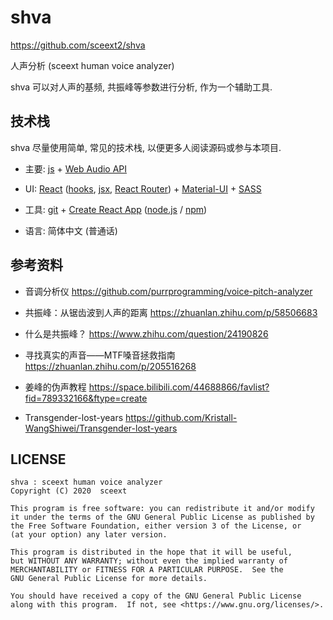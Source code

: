 <!-- shva/README.md -->
<!-- lang: zh_CN -->

# shva
<https://github.com/sceext2/shva>

人声分析 (sceext human voice analyzer)

shva 可以对人声的基频, 共振峰等参数进行分析, 作为一个辅助工具.


## 技术栈
shva 尽量使用简单, 常见的技术栈, 以便更多人阅读源码或参与本项目.

+ 主要: [js](https://developer.mozilla.org/en-US/docs/Web/javascript) +
  [Web Audio API](https://developer.mozilla.org/en-US/docs/Web/API/Web_Audio_API)

+ UI: [React](https://reactjs.org/) ([hooks](https://reactjs.org/docs/hooks-intro.html),
  [jsx](https://reactjs.org/docs/introducing-jsx.html), [React Router](https://reactrouter.com/)) +
  [Material-UI](https://material-ui.com/) +
  [SASS](https://sass-lang.com/)

+ 工具: [git](https://git-scm.com/) + [Create React App](https://create-react-app.dev/)
  ([node.js](https://nodejs.org/en/) / [npm](https://www.npmjs.com/))

+ 语言: 简体中文 (普通话)


## 参考资料

+ 音调分析仪  <https://github.com/purrprogramming/voice-pitch-analyzer>

+ 共振峰：从锯齿波到人声的距离  <https://zhuanlan.zhihu.com/p/58506683>

+ 什么是共振峰？  <https://www.zhihu.com/question/24190826>

+ 寻找真实的声音——MTF嗓音拯救指南  <https://zhuanlan.zhihu.com/p/205516268>

+ 姜峰的伪声教程  <https://space.bilibili.com/44688866/favlist?fid=789332166&ftype=create>

+ Transgender-lost-years  <https://github.com/Kristall-WangShiwei/Transgender-lost-years>


## LICENSE

```
shva : sceext human voice analyzer
Copyright (C) 2020  sceext

This program is free software: you can redistribute it and/or modify
it under the terms of the GNU General Public License as published by
the Free Software Foundation, either version 3 of the License, or
(at your option) any later version.

This program is distributed in the hope that it will be useful,
but WITHOUT ANY WARRANTY; without even the implied warranty of
MERCHANTABILITY or FITNESS FOR A PARTICULAR PURPOSE.  See the
GNU General Public License for more details.

You should have received a copy of the GNU General Public License
along with this program.  If not, see <https://www.gnu.org/licenses/>.
```
